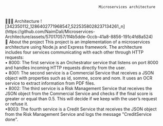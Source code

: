 
                                               Microservices architecture 

<br/>
👨🏽‍💻 Architecture 
![342350112_1286402771968547_5225358028237134261_n](https://github.com/NaimDali/Microservices-Architecture/assets/57017057/1f4b5dde-0ccb-41a8-8856-191c4fd8a524)
<br/>
🎯 About the project
This project is an implementation of a microservices architecture using Node.js and Express framework. The architecture includes four services communicating with each other through HTTP requests: <br/>
• 8000:	The first service is an Orchestrator service that listens on port 8000 and handles incoming HTTP requests directly from the user. <br/>
• 8001:	The second service is a Commercial Service that receives a JSON object with properties such as id, somme, score and nom. It uses an OCR service to extract information from PDF files. <br/>
•	8002: The third service is a Risk Management Service that receives the JSON object from the Commercial Service and checks if the final score is greater or equal than 0.5. This will decide if we keep with the user’s request or refuse it.<br/>
 •8003: 	The fourth service is a Credit Service that receives the JSON object from the Risk Management Service and logs the message "CreditService done".<br/>

